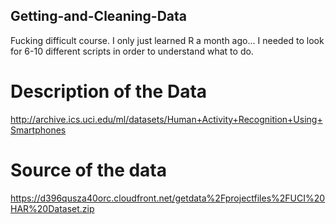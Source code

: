 ## Getting-and-Cleaning-Data

Fucking difficult course. I only just learned R a month ago... I needed to look for 6-10 different scripts in order to understand what to do.

# Description of the Data
http://archive.ics.uci.edu/ml/datasets/Human+Activity+Recognition+Using+Smartphones

# Source of the data
https://d396qusza40orc.cloudfront.net/getdata%2Fprojectfiles%2FUCI%20HAR%20Dataset.zip
